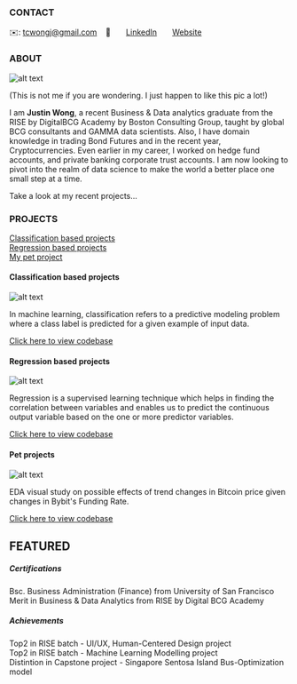 <!-- CONTACT Section Starts -->
### CONTACT

<!-- Add your details -->
✉️: tcwongj@gmail.com 
&nbsp;&nbsp; 📲 
&nbsp;&nbsp;&nbsp;&nbsp;&nbsp; [LinkedIn](https://www.linkedin.com/in/justin-wong-95335443/) 
&nbsp;&nbsp;&nbsp;&nbsp;&nbsp; [Website](https://www.linkedin.com/in/justin-wong-95335443/)
<!-- CONTACT Section Ends -->

<!-- ABOUT Section Starts -->
### ABOUT
<!-- Add link to your picture -->

![alt text](https://github.com/jwtc123/JustinWong/blob/main/980x.jpg?raw=true)

(This is not me if you are wondering.
I just happen to like this pic a lot!)

<!-- Add your details -->

I am __Justin Wong__, a recent Business & Data analytics graduate from the RISE by DigitalBCG Academy by Boston Consulting Group, taught by global BCG consultants and GAMMA data scientists. Also, I have domain knowledge in trading Bond Futures and in the recent year, Cryptocurrencies. Even earlier in my career, I worked on hedge fund accounts, and private banking corporate trust accounts. I am now looking to pivot into the realm of data science to make the world a better place one small step at a time.

Take a look at my recent projects...

<!-- Add link to the sections -->
<!-- [Experience](#experience) <br> -->
<!-- [Education](#education) <br> -->
<!-- [Link to my Projects](#projects) <br> -->
<!-- [Featured](#featured) <br> -->

<!-- ABOUT Section Ends -->

<!-- EXPERIENCE Section Starts 
### EXPERIENCE -->
<!-- Add your details 
##### BOSTON CONSULTING GROUP
DATA ANALYST<br>
June-2019 to Present: 1 year 10 Months

ROLE: Data Scientist/ Machine Learning Engineer/ AI Consultant
UNIT: BCG GAMMA

Working on various analytics based cases that facilitates clients for next-generation AI strategy. Involved in asset building while applying scientific algorithms on a huge amount of text, time-series data, images and other forms of unstructured data.

##### ALL RISE -->

<!-- EXPERIENCE Section Ends -->

<!-- EDUCATION Section Starts -->
<!-- ### EDUCATION -->
<!-- Add your details -->
<!-- ##### LNCT Bhopal -->
<!-- Engineering Graduate 2010-14, First Division -->

<!-- EDUCATION Section Ends -->

<!-- PROJECTS Section Starts -->
### PROJECTS
<!-- Add your details -->

[Classification based projects](#classification-based-projects) <br>
[Regression based projects](#regression-based-projects) <br>
[My pet project](#pet-project) <br>

<!-- Add your details -->

#### Classification based projects
![alt text](https://raw.githubusercontent.com/krvishwesh54/Kumar-Vishwesh/main/images/Classification.png)

In machine learning, classification refers to a predictive modeling problem where a class label is predicted for a given example of input data.

[Click here to view codebase](https://github.com/krvishwesh54/DataScience_DeepLearning_MachineLearning/tree/master/Classification)

#### Regression based projects
![alt text](https://raw.githubusercontent.com/krvishwesh54/Kumar-Vishwesh/main/images/Regression.jpg)

Regression is a supervised learning technique which helps in finding the correlation between variables and enables us to predict the continuous output variable based on the one or more predictor variables.

[Click here to view codebase](https://github.com/krvishwesh54/DataScience_DeepLearning_MachineLearning/tree/master/Regression)

#### Pet projects
![alt text](https://github.com/jwtc123/Demo/blob/main/images/BTC_vs_Funding_Rate_analysis.jpg)

EDA visual study on possible effects of trend changes in Bitcoin price given changes in Bybit's Funding Rate.

[Click here to view codebase](https://github.com/krvishwesh54/DataScience_DeepLearning_MachineLearning/tree/master/Regression)

<!-- PROJECTS Section Ends -->

<!-- FEATURED Section Starts -->
## FEATURED
<!-- Add your details -->
##### Certifications
Bsc. Business Administration (Finance) from University of San Francisco <br>
Merit in Business & Data Analytics from RISE by Digital BCG Academy <br>

##### Achievements
Top2 in RISE batch - UI/UX, Human-Centered Design project <br>
Top2 in RISE batch - Machine Learning Modelling project <br>
Distintion in Capstone project - Singapore Sentosa Island Bus-Optimization model <br>
<!-- FEATURED Section Ends -->

